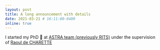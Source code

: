 ```yaml
---
layout: post
title: A long announcement with details
date: 2021-03-21 # 16:11:00-0400
inline: true
---
```


I started my PhD :rocket: at [ASTRA team (previously RITS)](https://team.inria.fr/rits/) under the supervision of [Raoul de CHARETTE](https://team.inria.fr/rits/membres/raoul-de-charette/)
